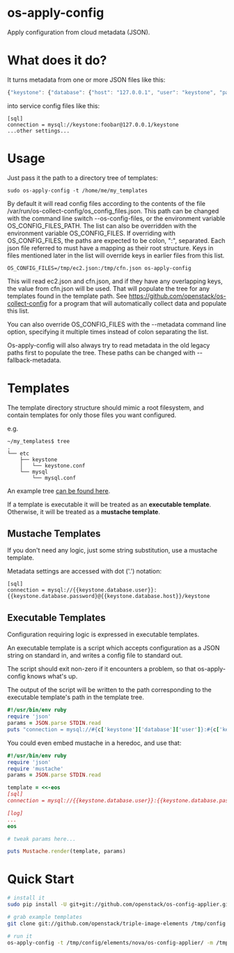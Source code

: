 os-apply-config
===============

Apply configuration from cloud metadata (JSON).


# What does it do?

It turns metadata from one or more JSON files like this:
```javascript
{"keystone": {"database": {"host": "127.0.0.1", "user": "keystone", "password": "foobar"}}}
```
into service config files like this:
```
[sql]
connection = mysql://keystone:foobar@127.0.0.1/keystone
...other settings...
```

# Usage

Just pass it the path to a directory tree of templates:
```
sudo os-apply-config -t /home/me/my_templates
```

By default it will read config files according to the contents of the
file /var/run/os-collect-config/os_config_files.json. This path can be
changed with the command line switch --os-config-files, or the environment
variable OS_CONFIG_FILES_PATH. The list can also be overridden with the
environment variable OS_CONFIG_FILES.  If overriding with OS_CONFIG_FILES,
the paths are expected to be colon, ":", separated. Each json file
referred to must have a mapping as their root structure. Keys in files
mentioned later in the list will override keys in earlier files from
this list.

```
OS_CONFIG_FILES=/tmp/ec2.json:/tmp/cfn.json os-apply-config
```

This will read ec2.json and cfn.json, and if they have any
overlapping keys, the value from cfn.json will be used. That will
populate the tree for any templates found in the template path. See
https://github.com/openstack/os-collect-config for a program that will
automatically collect data and populate this list.

You can also override OS_CONFIG_FILES with the --metadata command line
option, specifying it multiple times instead of colon separating the list.

Os-apply-config will also always try to read metadata in the old
legacy paths first to populate the tree. These paths can be changed
with --fallback-metadata.

# Templates

The template directory structure should mimic a root filesystem, and contain templates for only those files you want configured.

e.g.
```
~/my_templates$ tree
.
└── etc
    ├── keystone
    │   └── keystone.conf
    └── mysql
        └── mysql.conf
```

An example tree [can be found here](https://github.com/tripleo/openstack_config_templates).

If a template is executable it will be treated as an **executable template**.
Otherwise, it will be treated as a **mustache template**.

## Mustache Templates

If you don't need any logic, just some string substitution, use a mustache template.

Metadata settings are accessed with dot ('.') notation:

```
[sql]
connection = mysql://{{keystone.database.user}}:{{keystone.database.password}@{{keystone.database.host}}/keystone
```

## Executable Templates

Configuration requiring logic is expressed in executable templates.

An executable template is a script which accepts configuration as a JSON string on standard in, and writes a config file to standard out.

The script should exit non-zero if it encounters a problem, so that os-apply-config knows what's up.

The output of the script will be written to the path corresponding to the executable template's path in the template tree.


```ruby
#!/usr/bin/env ruby
require 'json'
params = JSON.parse STDIN.read
puts "connection = mysql://#{c['keystone']['database']['user']}:#{c['keystone']['database']['password']}@#{c['keystone']['database']['host']}/keystone"
```

You could even embed mustache in a heredoc, and use that:
```ruby
#!/usr/bin/env ruby
require 'json'
require 'mustache'
params = JSON.parse STDIN.read

template = <<-eos
[sql]
connection = mysql://{{keystone.database.user}}:{{keystone.database.password}}@{{keystone.database.host}}/keystone

[log]
...
eos

# tweak params here...

puts Mustache.render(template, params)
```

# Quick Start
```bash
# install it
sudo pip install -U git+git://github.com/openstack/os-config-applier.git

# grab example templates
git clone git://github.com/openstack/triple-image-elements /tmp/config

# run it
os-apply-config -t /tmp/config/elements/nova/os-config-applier/ -m /tmp/config/elements/boot-stack/config.json -o /tmp/config_output
```
